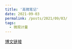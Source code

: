 ```yaml
---
title: '高微笔记'
date: 2021-09-03
permalink: /posts/2021/09/03/
tags:
  - 微观计量  
---
```


<!--文件源自/Users/yangnay/elements/RawE/15_MySummary/AdvancedMicroEconomics-->
[博文链接](https://common2016.github.io/chenpu.github.io/files/AdvancedMicroEconomics.pdf)

